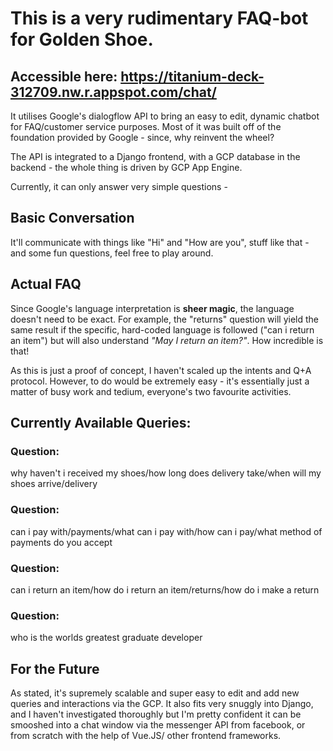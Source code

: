 # This is a very rudimentary FAQ-bot for Golden Shoe.

## Accessible here: https://titanium-deck-312709.nw.r.appspot.com/chat/

It utilises Google's dialogflow API to bring an easy to edit, dynamic chatbot for FAQ/customer service purposes. Most of it was built off of the foundation provided by Google - since, why reinvent the wheel?

The API is integrated to a Django frontend, with a GCP database in the backend - the whole thing is driven by GCP App Engine.

Currently, it can only answer very simple questions -

## Basic Conversation

It'll communicate with things like "Hi" and "How are you", stuff like that - and some fun questions, feel free to play around.

## Actual FAQ

Since Google's language interpretation is **sheer magic**, the language doesn't need to be exact. For example, the "returns" question will yield the same result if the specific, hard-coded language is followed ("can i return an item") but will also understand _"May I return an item?"_. How incredible is that!

As this is just a proof of concept, I haven't scaled up the intents and Q+A protocol. However, to do would be extremely easy - it's essentially just a matter of busy work and tedium, everyone's two favourite activities.

## Currently Available Queries:

### Question:
why haven't i received my shoes/how long does delivery take/when will my shoes arrive/delivery

### Question:
can i pay with/payments/what can i pay with/how can i pay/what method of payments do you accept

### Question:
can i return an item/how do i return an item/returns/how do i make a return

### Question:
who is the worlds greatest graduate developer

## For the Future

As stated, it's supremely scalable and super easy to edit and add new queries and interactions via the GCP. It also fits very snuggly into Django, and I haven't investigated thoroughly but I'm pretty confident it can be smooshed into a chat window via the messenger API from facebook, or from scratch with the help of Vue.JS/ other frontend frameworks.
